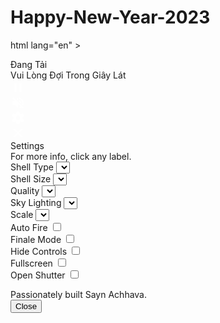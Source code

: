 # Happy-New-Year-2023
html lang="en" >
<head>
  <meta charset="UTF-8">
  <title>Chúc Mừng Năm Mới</title>
  <meta name="viewport" content="width=device-width, initial-scale=1, user-scalable=no">
<meta name="mobile-web-app-capable" content="yes">
<meta name="apple-mobile-web-app-capable" content="yes">
<meta name="theme-color" content="#000000">
<link rel="shortcut icon" type="image/png" href="https://s3-us-west-2.amazonaws.com/s.cdpn.io/329180/firework-burst-icon-v2.png">
<link rel="icon" type="image/png" href="https://s3-us-west-2.amazonaws.com/s.cdpn.io/329180/firework-burst-icon-v2.png">
<link rel="apple-touch-icon-precomposed" href="https://s3-us-west-2.amazonaws.com/s.cdpn.io/329180/firework-burst-icon-v2.png">
<meta name="msapplication-TileColor" content="#000000">
<meta name="msapplication-TileImage" content="https://s3-us-west-2.amazonaws.com/s.cdpn.io/329180/firework-burst-icon-v2.png">
<link href="https://fonts.googleapis.com/css?family=Russo+One" rel="stylesheet"><link rel="stylesheet" href="https://cdnjs.cloudflare.com/ajax/libs/meyer-reset/2.0/reset.min.css">
<link rel="stylesheet" href="./style.css">

</head>
<body>
<!-- partial:index.partial.html -->
<!-- SVG Spritesheet -->
<div style="height: 0; width: 0; position: absolute; visibility: hidden;">
  <svg xmlns="http://www.w3.org/2000/svg">
    <symbol id="icon-play" viewBox="0 0 24 24">
      <path d="M8 5v14l11-7z"/>
    </symbol>
    <symbol id="icon-pause" viewBox="0 0 24 24">
      <path d="M6 19h4V5H6v14zm8-14v14h4V5h-4z"/>
    </symbol>
    <symbol id="icon-close" viewBox="0 0 24 24">
      <path d="M19 6.41L17.59 5 12 10.59 6.41 5 5 6.41 10.59 12 5 17.59 6.41 19 12 13.41 17.59 19 19 17.59 13.41 12z"/>
    </symbol>
    <symbol id="icon-settings" viewBox="0 0 24 24">
      <path d="M19.43 12.98c.04-.32.07-.64.07-.98s-.03-.66-.07-.98l2.11-1.65c.19-.15.24-.42.12-.64l-2-3.46c-.12-.22-.39-.3-.61-.22l-2.49 1c-.52-.4-1.08-.73-1.69-.98l-.38-2.65C14.46 2.18 14.25 2 14 2h-4c-.25 0-.46.18-.49.42l-.38 2.65c-.61.25-1.17.59-1.69.98l-2.49-1c-.23-.09-.49 0-.61.22l-2 3.46c-.13.22-.07.49.12.64l2.11 1.65c-.04.32-.07.65-.07.98s.03.66.07.98l-2.11 1.65c-.19.15-.24.42-.12.64l2 3.46c.12.22.39.3.61.22l2.49-1c.52.4 1.08.73 1.69.98l.38 2.65c.03.24.24.42.49.42h4c.25 0 .46-.18.49-.42l.38-2.65c.61-.25 1.17-.59 1.69-.98l2.49 1c.23.09.49 0 .61-.22l2-3.46c.12-.22.07-.49-.12-.64l-2.11-1.65zM12 15.5c-1.93 0-3.5-1.57-3.5-3.5s1.57-3.5 3.5-3.5 3.5 1.57 3.5 3.5-1.57 3.5-3.5 3.5z"/>
    </symbol>
    <symbol id="icon-sound-on" viewBox="0 0 24 24">
      <path d="M3 9v6h4l5 5V4L7 9H3zm13.5 3c0-1.77-1.02-3.29-2.5-4.03v8.05c1.48-.73 2.5-2.25 2.5-4.02zM14 3.23v2.06c2.89.86 5 3.54 5 6.71s-2.11 5.85-5 6.71v2.06c4.01-.91 7-4.49 7-8.77s-2.99-7.86-7-8.77z"/>
    </symbol>
    <symbol id="icon-sound-off" viewBox="0 0 24 24">
      <path d="M16.5 12c0-1.77-1.02-3.29-2.5-4.03v2.21l2.45 2.45c.03-.2.05-.41.05-.63zm2.5 0c0 .94-.2 1.82-.54 2.64l1.51 1.51C20.63 14.91 21 13.5 21 12c0-4.28-2.99-7.86-7-8.77v2.06c2.89.86 5 3.54 5 6.71zM4.27 3L3 4.27 7.73 9H3v6h4l5 5v-6.73l4.25 4.25c-.67.52-1.42.93-2.25 1.18v2.06c1.38-.31 2.63-.95 3.69-1.81L19.73 21 21 19.73l-9-9L4.27 3zM12 4L9.91 6.09 12 8.18V4z"/>
    </symbol>
  </svg>
</div>

<!-- App -->
<div class="container">
  <div class="loading-init">
    <div class="loading-init__header">Đang Tải</div>
    <div class="loading-init__status">Vui Lòng Đợi Trong Giây Lát</div>
  </div>
  <div class="stage-container remove">
    <div class="canvas-container">
      <canvas id="trails-canvas"></canvas>
      <canvas id="main-canvas"></canvas>
    </div>
    <div class="controls">
      <div class="btn pause-btn">
        <svg fill="white" width="24" height="24"><use href="#icon-pause" xlink:href="#icon-pause"></use></svg>
      </div>
      <div class="btn sound-btn">
        <svg fill="white" width="24" height="24"><use href="#icon-sound-off" xlink:href="#icon-sound-off"></use></svg>
      </div>
      <div class="btn settings-btn">
        <svg fill="white" width="24" height="24"><use href="#icon-settings" xlink:href="#icon-settings"></use></svg>
      </div>
    </div>
    <div class="menu hide">
      <div class="menu__inner-wrap">
        <div class="btn btn--bright close-menu-btn">
          <svg fill="white" width="24" height="24"><use href="#icon-close" xlink:href="#icon-close"></use></svg>
        </div>
        <div class="menu__header">Settings</div>
        <div class="menu__subheader">For more info, click any label.</div>
        <form>
          <div class="form-option form-option--select">
            <label class="shell-type-label">Shell Type</label>
            <select class="shell-type"></select>
          </div>
          <div class="form-option form-option--select">
            <label class="shell-size-label">Shell Size</label>
            <select class="shell-size"></select>
          </div>
          <div class="form-option form-option--select">
            <label class="quality-ui-label">Quality</label>
            <select class="quality-ui"></select>
          </div>
          <div class="form-option form-option--select">
            <label class="sky-lighting-label">Sky Lighting</label>
            <select class="sky-lighting"></select>
          </div>
          <div class="form-option form-option--select">
            <label class="scaleFactor-label">Scale</label>
            <select class="scaleFactor"></select>
          </div>
          <div class="form-option form-option--checkbox">
            <label class="auto-launch-label">Auto Fire</label>
            <input class="auto-launch" type="checkbox" />
          </div>
          <div class="form-option form-option--checkbox form-option--finale-mode">
            <label class="finale-mode-label">Finale Mode</label>
            <input class="finale-mode" type="checkbox" />
          </div>
          <div class="form-option form-option--checkbox">
            <label class="hide-controls-label">Hide Controls</label>
            <input class="hide-controls" type="checkbox" />
          </div>
          <div class="form-option form-option--checkbox form-option--fullscreen">
            <label class="fullscreen-label">Fullscreen</label>
            <input class="fullscreen" type="checkbox" />
          </div>
          <div class="form-option form-option--checkbox">
            <label class="long-exposure-label">Open Shutter</label>
            <input class="long-exposure" type="checkbox" />
          </div>
        </form>
        <div class="credits">
          Passionately built Sayn Achhava.
        </div>
      </div>
    </div>
  </div>
  <div class="help-modal">
    <div class="help-modal__overlay"></div>
    <div class="help-modal__dialog">
      <div class="help-modal__header"></div>
      <div class="help-modal__body"></div>
      <button type="button" class="help-modal__close-btn">Close</button>
    </div>
  </div>
</div>
<!-- partial -->
  <script src='https://s3-us-west-2.amazonaws.com/s.cdpn.io/329180/fscreen%401.0.1.js'></script>
<script src='https://s3-us-west-2.amazonaws.com/s.cdpn.io/329180/Stage%400.1.4.js'></script>
<script src='https://s3-us-west-2.amazonaws.com/s.cdpn.io/329180/MyMath.js'></script><script  src="./script.js"></script>

</body>
</html>
